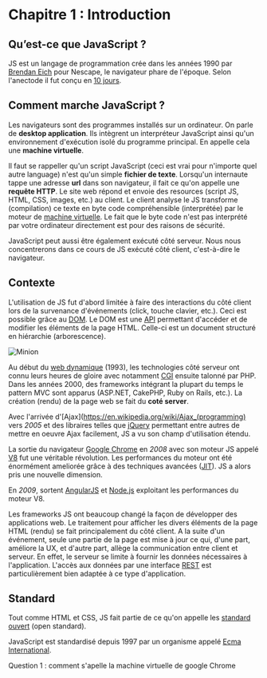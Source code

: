 # Chapitre 1 : Introduction

## Qu’est-ce que JavaScript ?
JS est un langage de programmation crée dans les années 1990 par [Brendan Eich](https://en.wikipedia.org/wiki/Brendan_Eich) pour Nescape, le navigateur phare de l'époque. Selon l'anectode il fut conçu en [10 jours](https://brendaneich.com/tag/javascript/).

## Comment marche JavaScript ?
Les navigateurs sont des programmes installés sur un ordinateur. On parle de **desktop application**. Ils intègrent un interpréteur JavaScript ainsi qu'un environnement d'exécution isolé du programme principal. En appelle cela une **machine virtuelle**.

Il faut se rappeller qu'un script JavaScript (ceci est vrai pour n'importe quel autre language) n'est qu'un simple **fichier de texte**. Lorsqu'un internaute tappe une adresse **url** dans son navigateur, il fait ce qu'on appelle une **requête HTTP**. Le site web répond et envoie des resources (script JS, HTML, CSS, images, etc.) au client.  Le client analyse le JS transforme (compilation) ce texte en byte code compréhensible (interprétée) par le moteur de [machine virtuelle](http://creativejs.com/2013/06/the-race-for-speed-part-2-how-javascript-compilers-work/index.html). Le fait que le byte code n'est pas interprété par votre ordinateur directement est pour des raisons de sécurité.

JavaScript peut aussi être également exécuté côté serveur. Nous nous concentrerons dans ce cours de JS exécuté côté client, c'est-à-dire le navigateur.

## Contexte

L'utilisation de JS fut d'abord limitée à faire des interactions du côté client lors de la survenance d'événements (click, touche clavier, etc.). Ceci est possible grâce au [DOM](https://en.wikipedia.org/wiki/Document_Object_Model). Le DOM est une [API](https://en.wikipedia.org/wiki/Application_programming_interface) permettant d'accéder et de modifier les éléments de la page HTML. Celle-ci est un document structuré en hiérarchie (arborescence).

![Minion](https://upload.wikimedia.org/wikipedia/commons/thumb/5/5a/DOM-model.svg/220px-DOM-model.svg.png)

Au début du [web dynamique](http://royal.pingdom.com/2007/12/07/a-history-of-the-dynamic-web/) (1993), les technologies côté serveur ont connu leurs heures de gloire avec notamment [CGI](https://en.wikipedia.org/wiki/Common_Gateway_Interface) ensuite talonné par PHP. Dans les années 2000, des frameworks intégrant la plupart du temps le pattern MVC sont apparus (ASP.NET, CakePHP, Ruby on Rails, etc.). La création (rendu) de la page web se fait du **coté server**.

Avec l'arrivée d'[Ajax](https://en.wikipedia.org/wiki/Ajax_(programming) vers *2005* et des libraires telles que [jQuery](https://jquery.com/) permettant entre autres de mettre en oeuvre Ajax facilement, JS a vu son champ d'utilisation étendu.

La sortie du navigateur [Google Chrome](https://en.wikipedia.org/wiki/Google_Chrome) en *2008* avec son moteur JS appelé [V8](https://en.wikipedia.org/wiki/V8_(JavaScript_engine)) fut une véritable révolution. Les performances du moteur ont été énormément ameliorée grâce à des techniques avancées ([JIT](https://en.wikipedia.org/wiki/Just-in-time_compilation)). JS a alors pris une nouvelle dimension.

En *2009*, sortent [AngularJS](https://angularjs.org/) et [Node.js](https://nodejs.org/en/) exploitant les performances du moteur V8.

Les frameworks JS ont beaucoup changé la façon de développer des applications web. Le traitement pour afficher les divers éléments de la page HTML (rendu) se fait principalement du côté client. A la suite d'un événement, seule une partie de la page est mise à jour ce qui, d'une part, améliore la UX, et d'autre part, allège la communication entre client et serveur. En effet, le serveur se limite à fournir les données nécessaires à l'application. L'accès aux données par une interface [REST](https://en.wikipedia.org/wiki/Representational_state_transfer) est particulièrement bien adaptée à ce type d'application.


## Standard

Tout comme HTML et CSS, JS fait partie de ce qu'on appelle les [standard ouvert](https://fr.wikipedia.org/wiki/Format_ouvert) (open standard).

JavaScript est standardisé depuis 1997 par un organisme appelé <a class="external-link" href="https://www.ecma-international.org/default.htm"  target="_blank">Ecma International</a>.


Question 1 : comment s'apelle la machine virtuelle de google Chrome
